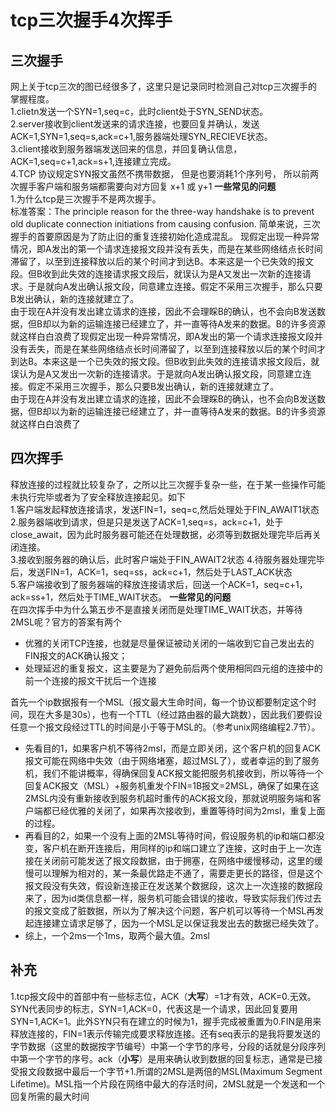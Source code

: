 # tcp三次握手4次挥手  
## 三次握手  
网上关于tcp三次的图已经很多了，这里只是记录同时检测自己对tcp三次握手的掌握程度。  
1.clietn发送一个SYN=1,seq=c，此时client处于SYN_SEND状态。  
2.server接收到client发送来的请求连接，也要回复并确认，发送ACK=1,SYN=1,seq=s,ack=c+1,服务器端处理SYN_RECIEVE状态。  
3.client接收到服务器端发送回来的信息，并回复确认信息，ACK=1,seq=c+1,ack=s+1,连接建立完成。  
4.TCP 协议规定SYN报文虽然不携带数据， 但是也要消耗1个序列号， 所以前两次握手客户端和服务端都需要向对方回复 x+1 或 y+1
**一些常见的问题**  
1.为什么tcp是三次握手不是两次握手。  
标准答案：The principle reason for the three-way handshake is to prevent old duplicate connection initiations from causing confusion. 简单来说，三次握手的首要原因是为了防止旧的重复连接初始化造成混乱。
现假定出现一种异常情况，即A发出的第一个请求连接报文段并没有丢失，而是在某些网络结点长时间滞留了，以至到连接释放以后的某个时间才到达B。本来这是一个已失效的报文段。但B收到此失效的连接请求报文段后，就误认为是A又发出一次新的连接请求。于是就向A发出确认报文段，同意建立连接。假定不采用三次握手，那么只要B发出确认，新的连接就建立了。  
由于现在A并没有发出建立请求的连接，因此不会理睬B的确认，也不会向B发送数据，但B却以为新的运输连接已经建立了，并一直等待A发来的数据。B的许多资源就这样白白浪费了现假定出现一种异常情况，即A发出的第一个请求连接报文段并没有丢失，而是在某些网络结点长时间滞留了，以至到连接释放以后的某个时间才到达B。本来这是一个已失效的报文段。但B收到此失效的连接请求报文段后，就误认为是A又发出一次新的连接请求。于是就向A发出确认报文段，同意建立连接。假定不采用三次握手，那么只要B发出确认，新的连接就建立了。  
由于现在A并没有发出建立请求的连接，因此不会理睬B的确认，也不会向B发送数据，但B却以为新的运输连接已经建立了，并一直等待A发来的数据。B的许多资源就这样白白浪费了
## 四次挥手  
释放连接的过程就比较复杂了，之所以比三次握手复杂一些，在于某一些操作可能未执行完毕或者为了安全释放连接起见。如下  
1.客户端发起释放连接请求，发送FIN=1，seq=c,然后处理处于FIN_AWAIT1状态  
2.服务器端收到请求，但是只是发送了ACK=1,seq=s，ack=c+1，处于close_await，因为此时服务器可能还在处理数据，必须等到数据处理完毕后再关闭连接。  
3.接收到服务器的确认后，此时客户端处于FIN_AWAIT2状态
4.待服务器处理完毕后，发送FIN=1，ACK=1，seq=ss，ack=c+1，然后处于LAST_ACK状态  
5.客户端接收到了服务器端的释放连接请求后，回送一个ACK=1，seq=c+1，ack=ss+1，然后处于TIME_WAIT状态。
**一些常见的问题**  
在四次挥手中为什么第五步不是直接关闭而是处理TIME_WAIT状态，并等待2MSL呢？官方的答案有两个
- 优雅的关闭TCP连接，也就是尽量保证被动关闭的一端收到它自己发出去的FIN报文的ACK确认报文；
- 处理延迟的重复报文，这主要是为了避免前后两个使用相同四元组的连接中的前一个连接的报文干扰后一个连接 

首先一个ip数据报有一个MSL（报文最大生命时间，每一个协议都要制定这个时间，现在大多是30s），也有一个TTL（经过路由器的最大跳数），因此我们要假设任意一个报文段经过TTL的时间是小于等于MSL的。（参考unix网络编程2.7节）。
- 先看目的1，如果客户机不等待2msl，而是立即关闭，这个客户机的回复ACK报文可能在网络中失效（由于网络堵塞，超过MSL了），或者幸运的到了服务机，我们不能讲概率，得确保回复ACK报文能把服务机接收到，所以等待一个回复ACK报文（MSL）+服务机重发个FIN=1B报文=2MSL，确保了如果在这2MSL内没有重新接收到服务机超时重传的ACK报文段，那就说明服务端和客户端都已经优雅的关闭了，如果再次接收到，重置等待时间为2msl，重复上面的过程。  
- 再看目的2，如果一个没有上面的2MSL等待时间，假设服务机的ip和端口都没变，客户机在断开连接后，用同样的ip和端口建立了连接，这时由于上一次连接在关闭前可能发送了报文段数据，由于拥塞，在网络中缓慢移动，这里的缓慢可以理解为相对的，某一条最优路走不通了，需要走更长的路径，但是这个报文段没有失效，假设新连接正在发送某个数据段，这次上一次连接的数据段来了，因为id类信息都一样，服务机可能会错误的接收，导致实际我们传过去的报文变成了脏数据，所以为了解决这个问题，客户机可以等待一个MSL再发起连接建立请求足够了，因为一个MSL足以保证我发出去的数据已经失效了。
- 综上，一个2ms一个1ms，取两个最大值。2msl
## 补充  
1.tcp报文段中的首部中有一些标志位，ACK（**大写**）=1才有效，ACK=0.无效。SYN代表同步的标志，SYN=1,ACK=0，代表这是一个请求，因此回复要用SYN=1,ACK=1。此外SYN只有在建立的时候为1，握手完成被重置为0.FIN是用来释放连接的，FIN=1表示传输完成要求释放连接。还有seq表示的是我将要发送的字节数据（这里的数据按字节编号）中第一个字节的序号，分段的话就是分段序列中第一个字节的序号。ack（**小写**）是用来确认收到数据的回复标志，通常是已接受报文段数据中最后一个字节+1.所谓的2MSL是两倍的MSL(Maximum Segment Lifetime)。MSL指一个片段在网络中最大的存活时间，2MSL就是一个发送和一个回复所需的最大时间
